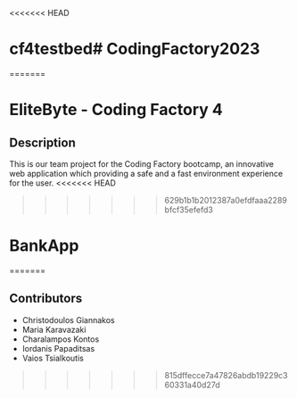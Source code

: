 <<<<<<< HEAD
# cf4testbed# CodingFactory2023
=======
# EliteByte - Coding Factory 4
## Description  
This is our team project for the Coding Factory bootcamp, an innovative web application which providing a safe and a fast environment experience for the user.
<<<<<<< HEAD
>>>>>>> 629b1b1b2012387a0efdfaaa2289bfcf35efefd3
# BankApp
=======

## Contributors
- Christodoulos Giannakos
- Maria Karavazaki
- Charalampos Kontos
- Iordanis Papaditsas
- Vaios Tsialkoutis
>>>>>>> 815dffecce7a47826abdb19229c360331a40d27d
